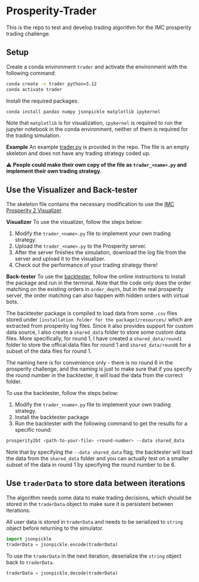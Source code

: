 # Prosperity-Trader
This is the repo to test and develop trading algorithm for the IMC prosperity trading challenge.

## Setup
Create a conda environment `trader` and activate the environment with the following command:
```bash
conda create -n trader python=3.12
conda activate trader
```
Install the required packages:
```bash
conda install pandas numpy jsonpickle matplotlib ipykernel
```
Note that `matplotlib` is for visualization, `ipykernel` is required to run the jupyter notebook in the conda environment, neither of them is required for the trading simulation.

**Example**
An example [trader.py](trader.py) is provided in the repo.
The file is an empty skeleton and does not have any trading strategy coded up.

:warning: **People could make their own copy of the file as `trader_<name>.py` and implement their own trading strategy.**

## Use the Visualizer and Back-tester
The skeleton file contains the necessary modification to use the [IMC Prosperity 2 Visualizer](https://jmerle.github.io/imc-prosperity-2-visualizer/).

**Visualizer**
To use the visualizer, follow the steps below:
1. Modify the `trader_<name>.py` file to implement your own trading strategy.
2. Upload the `trader_<name>.py` to the Prosperity server.
3. After the server finishes the simulation, download the log file from the server and upload it to the visualizer.
4. Check out the performance of your trading strategy there!

**Back-tester**
To use the [backtester](https://github.com/jmerle/imc-prosperity-2-backtester), follow the online instructions to install the package and run in the terminal.
Note that the code only does the order matching on the existing orders in `order_depth`, but in the real prosperity server, the order matching can also happen with hidden orders with virtual bots.

The backtester package is compiled to load data from some `.csv` files stored under `[installation folder for the package]/resources/` which are extracted from prosperity log files.
Since it also provides support for custom data source, I also create a `shared_data` folder to store some custom data files.
More specifically, for round 1, I have created a `shared_data/round1` folder to store the offical data files for round 1 and `shared_data/round6` for a subset of the data files for round 1.

The naming here is for convenience only - there is no round 6 in the prosperity challenge, and the naming is just to make sure that if you specify the round number in the backtester, it will load the data from the correct folder.

To use the backtester, follow the steps below:
1. Modify the `trader_<name>.py` file to implement your own trading strategy.
2. Install the backtester package
3. Run the backtester with the following command to get the results for a specific round:
```bash
prosperity2bt <path-to-your-file> <round-number> --data shared_data
```
Note that by specifying the `--data shared_data` flag, the backtester will load the data from the `shared_data` folder and you can actually test on a smaller subset of the data in round 1 by specifying the round number to be 6.

## Use `traderData` to store data between iterations
The algorithm needs some data to make trading decisions, which should be stored in the `traderData` object to make sure it is persistent between iterations.

All user data is stored in `traderData` and needs to be serialized to `string` object before returning to the simulator.
```python
import jsonpickle
traderData = jsonpickle.encode(traderData)
```
To use the `traderData` in the next iteration, deserialize the `string` object back to `traderData`.
```python
traderData = jsonpickle.decode(traderData)
```